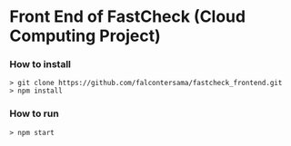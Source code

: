 # Front End of FastCheck (Cloud Computing Project)
### How to install

```
> git clone https://github.com/falcontersama/fastcheck_frontend.git
> npm install 
```

### How to run

```
> npm start
```
